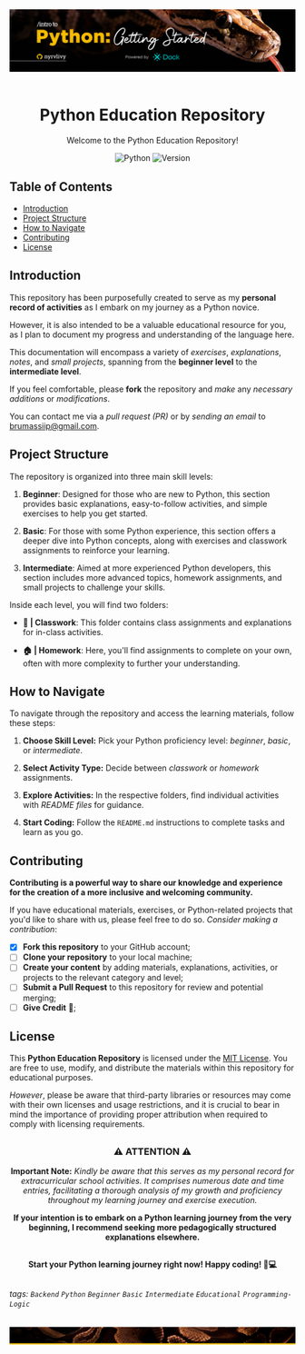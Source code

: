 <div align="center">
  <img alt="GitHub Banner" src="assets/images/python-main-header.png">
</div>

<br>

<div align="center">
  <h1 align="center">Python Education Repository</h1>
  <p align="center">Welcome to the Python Education Repository! </p>
</div>

<div align="center">
  
  ![Python](https://img.shields.io/badge/Python-3.10.0-gold)
  ![Version](https://img.shields.io/badge/Version-1.0-3984BD)

</div>

##

## Table of Contents

- [Introduction](#introduction)
- [Project Structure](#project-structure)
- [How to Navigate](#how-to-navigate)
- [Contributing](#contributing)
- [License](#license)

## Introduction

This repository has been purposefully created to serve as my **personal record of activities** as I embark on my journey as a Python novice.

However, it is also intended to be a valuable educational resource for you, as I plan to document my progress and understanding of the language here.

This documentation will encompass a variety of _exercises_, _explanations_, _notes_, and _small projects_, spanning from the **beginner level** to the **intermediate level**.

If you feel comfortable, please **fork** the repository and _make_ any _necessary additions_ or _modifications_.

You can contact me via a _pull request (PR)_ or by _sending an email_ to [brumassiip@gmail.com](mailto:brumassiip@gmail.com).

## Project Structure

The repository is organized into three main skill levels:

1. **Beginner**: Designed for those who are new to Python, this section provides basic explanations, easy-to-follow activities, and simple exercises to help you get started.

2. **Basic**: For those with some Python experience, this section offers a deeper dive into Python concepts, along with exercises and classwork assignments to reinforce your learning.

3. **Intermediate**: Aimed at more experienced Python developers, this section includes more advanced topics, homework assignments, and small projects to challenge your skills.

Inside each level, you will find two folders:

- **🏫 | Classwork**: This folder contains class assignments and explanations for in-class activities.

- **🏠 | Homework**: Here, you'll find assignments to complete on your own, often with more complexity to further your understanding.

## How to Navigate

To navigate through the repository and access the learning materials, follow these steps:

1. **Choose Skill Level:** Pick your Python proficiency level: *beginner*, *basic*, or *intermediate*.

2. **Select Activity Type:** Decide between *classwork* or *homework* assignments.

3. **Explore Activities:** In the respective folders, find individual activities with *README files* for guidance.

4. **Start Coding:** Follow the `README.md` instructions to complete tasks and learn as you go.

## Contributing

**Contributing is a powerful way to share our knowledge and experience for the creation of a more inclusive and welcoming community.** 

If you have educational materials, exercises, or Python-related projects that you'd like to share with us, please feel free to do so. *Consider making a contribution*:

- [x] **Fork this repository** to your GitHub account;
- [ ] **Clone your repository** to your local machine;
- [ ] **Create your content** by adding materials, explanations, activities, or projects to the relevant category and level;
- [ ] **Submit a Pull Request** to this repository for review and potential merging;
- [ ] **Give Credit** 🎉;

<!-- Please review the [CONTRIBUTING.md](CONTRIBUTING.md) file for more detailed information on contributing guidelines. -->

## License

This **Python Education Repository** is licensed under the [MIT License](LICENSE). You are free to use, modify, and distribute the materials within this repository for educational purposes. 

*However*, please be aware that third-party libraries or resources may come with their own licenses and usage restrictions, and it is crucial to bear in mind the importance of providing proper attribution when required to comply with licensing requirements.

##

<div align="center">

### ⚠️ ATTENTION ⚠️

**Important Note:** _Kindly be aware that this serves as my personal record for extracurricular school activities. It comprises numerous date and time entries, facilitating a thorough analysis of my growth and proficiency throughout my learning journey and exercise execution._

**If your intention is to embark on a Python learning journey from the very beginning, I recommend seeking more pedagogically structured explanations elsewhere.**

</div>

##

<div align="center">

**Start your Python learning journey right now! Happy coding! 🐍💻**

</div>

##

###### tags: `Backend` `Python` `Beginner` `Basic` `Intermediate` `Educational` `Programming-Logic`

<div align="center">
  <img alt="GitHub Footer" src="assets/images/python-main-footer.png">
</div>
